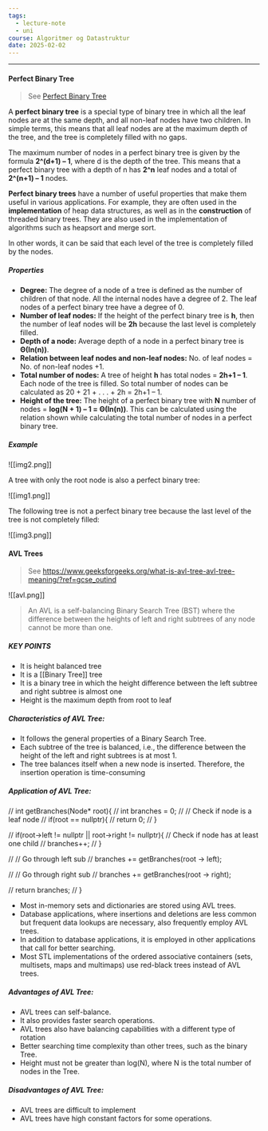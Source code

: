 ```yaml
---
tags:
  - lecture-note
  - uni
course: Algoritmer og Datastruktur
date: 2025-02-02
---
```

--- 
#### Perfect Binary Tree
> See [Perfect Binary Tree](https://www.geeksforgeeks.org/perfect-binary-tree/)

A **perfect binary tree** is a special type of binary tree in which all the leaf nodes are at the same depth, and all non-leaf nodes have two children. In simple terms, this means that all leaf nodes are at the maximum depth of the tree, and the tree is completely filled with no gaps.

The maximum number of nodes in a perfect binary tree is given by the formula **2^(d+1) – 1**, where d is the depth of the tree. This means that a perfect binary tree with a depth of n has **2^n** leaf nodes and a total of **2^(n+1) – 1** nodes.

**Perfect binary trees** have a number of useful properties that make them useful in various applications. For example, they are often used in the **implementation** of heap data structures, as well as in the **construction** of threaded binary trees. They are also used in the implementation of algorithms such as heapsort and merge sort.

In other words, it can be said that each level of the tree is completely filled by the nodes.

##### Properties
- **Degree:** The degree of a node of a tree is defined as the number of children of that node. All the internal nodes have a degree of 2. The leaf nodes of a perfect binary tree have a degree of 0.
- **Number of leaf nodes:** If the height of the perfect binary tree is **h**, then the number of leaf nodes will be **2h** because the last level is completely filled.
- **Depth of a node:** Average depth of a node in a perfect binary tree is **Θ(ln(n))**.
- **Relation between leaf nodes and non-leaf nodes:** No. of leaf nodes = No. of non-leaf nodes +1.
- **Total number of nodes:** A tree of height **h** has total nodes = **2h+1 – 1**. Each node of the tree is filled. So total number of nodes can be calculated as 20 + 21 + . . . + 2h = 2h+1 – 1.
- **Height of the tree:** The height of a perfect binary tree with **N** number of nodes = **log(N + 1) – 1 = Θ(ln(n))**. This can be calculated using the relation shown while calculating the total number of nodes in a perfect binary tree.

##### Example
![[img2.png]]

A tree with only the root node is also a perfect binary tree:

![[img1.png]]

The following tree is not a perfect binary tree because the last level of the tree is not completely filled:

![[img3.png]]


#### AVL Trees
> See https://www.geeksforgeeks.org/what-is-avl-tree-avl-tree-meaning/?ref=gcse_outind

![[avl.png]]

>An AVL is a self-balancing Binary Search Tree (BST) where the difference between the heights of left and right subtrees of any node cannot be more than one.

##### KEY POINTS

- It is height balanced tree
- It is a [[Binary Tree]] tree
- It is a binary tree in which the height difference between the left subtree and right subtree is almost one
- Height is the maximum depth from root to leaf

##### Characteristics of AVL Tree:

- It follows the general properties of a Binary Search Tree.
- Each subtree of the tree is balanced, i.e., the difference between the height of the left and right subtrees is at most 1.
- The tree balances itself when a new node is inserted. Therefore, the insertion operation is time-consuming

##### Application of AVL Tree:
// int getBranches(Node* root){
//     int branches = 0;
//     // Check if node is a leaf node
//     if(root == nullptr){
//         return 0;
//     }

//     if(root->left != nullptr || root->right != nullptr){        // Check if node has at least one child
//         branches++;
//     }

//     // Go through left sub
//     branches += getBranches(root -> left);

//     // Go through right sub
//     branches += getBranches(root -> right);

//     return branches;
// }
- Most in-memory sets and dictionaries are stored using AVL trees.
- Database applications, where insertions and deletions are less common but frequent data lookups are necessary, also frequently employ AVL trees.
- In addition to database applications, it is employed in other applications that call for better searching.
- Most STL implementations of the ordered associative containers (sets, multisets, maps and multimaps) use red-black trees instead of AVL trees.

##### Advantages of AVL Tree:

- AVL trees can self-balance.
- It also provides faster search operations.
- AVL trees also have balancing capabilities with a different type of rotation
- Better searching time complexity than other trees, such as the binary Tree.
- Height must not be greater than log(N), where N is the total number of nodes in the Tree.

##### Disadvantages of AVL Tree:

- AVL trees are difficult to implement
- AVL trees have high constant factors for some operations.